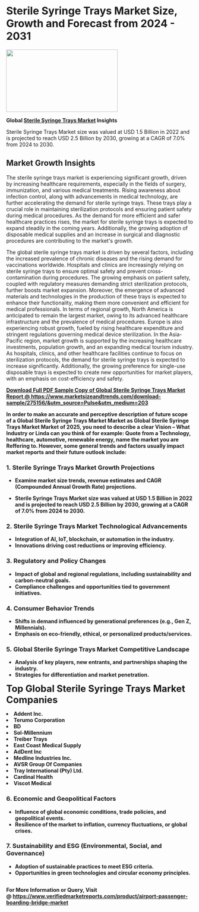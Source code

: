 <H1>Sterile Syringe Trays Market Size, Growth and Forecast from 2024 - 2031</H1><img class="aligncenter size-medium wp-image-584254" src="https://thirdeyenews.in/wp-content/uploads/2024/09/Global-Market-Research-300x168.jpeg" alt="" width="300" height="168" /><p><strong>Global&nbsp;<a href="https://www.marketsizeandtrends.com/download-sample/275156/&amp;utm_source=Pulse&amp;utm_medium=203">Sterile Syringe Trays Market</a> Insights</strong></p><p>Sterile Syringe Trays Market size was valued at USD 1.5 Billion in 2022 and is projected to reach USD 2.5 Billion by 2030, growing at a CAGR of 7.0% from 2024 to 2030.</p><p><h2>Market Growth Insights</h2> <p>The sterile syringe trays market is experiencing significant growth, driven by increasing healthcare requirements, especially in the fields of surgery, immunization, and various medical treatments. Rising awareness about infection control, along with advancements in medical technology, are further accelerating the demand for sterile syringe trays. These trays play a crucial role in maintaining sterilization protocols and ensuring patient safety during medical procedures. As the demand for more efficient and safer healthcare practices rises, the market for sterile syringe trays is expected to expand steadily in the coming years. Additionally, the growing adoption of disposable medical supplies and an increase in surgical and diagnostic procedures are contributing to the market's growth.</p> <p><strong><a href="#"></a></strong></p> <p>The global sterile syringe trays market is driven by several factors, including the increased prevalence of chronic diseases and the rising demand for vaccinations worldwide. Hospitals and clinics are increasingly relying on sterile syringe trays to ensure optimal safety and prevent cross-contamination during procedures. The growing emphasis on patient safety, coupled with regulatory measures demanding strict sterilization protocols, further boosts market expansion. Moreover, the emergence of advanced materials and technologies in the production of these trays is expected to enhance their functionality, making them more convenient and efficient for medical professionals. In terms of regional growth, North America is anticipated to remain the largest market, owing to its advanced healthcare infrastructure and the prevalence of medical procedures. Europe is also experiencing robust growth, fueled by rising healthcare expenditure and stringent regulations governing medical device sterilization. In the Asia-Pacific region, market growth is supported by the increasing healthcare investments, population growth, and an expanding medical tourism industry. As hospitals, clinics, and other healthcare facilities continue to focus on sterilization protocols, the demand for sterile syringe trays is expected to increase significantly. Additionally, the growing preference for single-use disposable trays is expected to create new opportunities for market players, with an emphasis on cost-efficiency and safety. <p><strong><a href="#"></p><p><span class=""><strong>Download Full PDF Sample Copy of Global Sterile Syringe Trays Market Report</strong> @ <a href="https://www.marketsizeandtrends.com/download-sample/275156/&amp;utm_source=Pulse&amp;utm_medium=203" target="_blank">https://www.marketsizeandtrends.com/download-sample/275156/&amp;utm_source=Pulse&amp;utm_medium=203</a></span></p><p>In order to make an accurate and perceptive description of future scope of a Global&nbsp;Sterile Syringe Trays Market Market as Global&nbsp;Sterile Syringe Trays Market Market of 2025, you need to describe a clear Vision &ndash; What Industry or Linda can you think of for example: Quote from a Technology, healthcare, automotive, renewable energy, name the market you are Reffering to. However, some general trends and factors usually impact market reports and their future outlook include:</p><h3>1.&nbsp;<strong>Sterile Syringe Trays Market Growth Projections</strong></h3><ul><li>Examine market size trends, revenue estimates and CAGR (Compounded Annual Growth Rate) projections.</li><li><p>Sterile Syringe Trays Market size was valued at USD 1.5 Billion in 2022 and is projected to reach USD 2.5 Billion by 2030, growing at a CAGR of 7.0% from 2024 to 2030.</p></li></ul><h3>2.&nbsp;<strong>Sterile Syringe Trays Market Technological Advancements</strong></h3><ul><li>Integration of AI, IoT, blockchain, or automation in the industry.</li><li>Innovations driving cost reductions or improving efficiency.</li></ul><h3>3.&nbsp;<strong>Regulatory and Policy Changes</strong></h3><ul><li>Impact of global and regional regulations, including sustainability and carbon-neutral goals.</li><li>Compliance challenges and opportunities tied to government initiatives.</li></ul><h3>4.&nbsp;<strong>Consumer Behavior Trends</strong></h3><ul><li>Shifts in demand influenced by generational preferences (e.g., Gen Z, Millennials).</li><li>Emphasis on eco-friendly, ethical, or personalized products/services.</li></ul><h3>5.&nbsp;<strong>Global Sterile Syringe Trays Market Competitive Landscape</strong></h3><ul><li>Analysis of key players, new entrants, and partnerships shaping the industry.</li><li>Strategies for differentiation and market penetration.</li></ul><p data-pm-slice="1 1 []"><span style="color: inherit; font-family: inherit; font-size: 25px;">Top Global Sterile Syringe Trays Market Companies</span></p><div class="" data-test-id=""><p><li>Addent Inc.</li><li> Terumo Corporation</li><li> BD</li><li> Sol-Millennium</li><li> Treiber Trays</li><li> East Coast Medical Supply</li><li> AdDent Inc</li><li> Medline Industries Inc.</li><li> AVSR Group Of Companies</li><li> Tray International (Pty) Ltd.</li><li> Cardinal Health</li><li> Viscot Medical</li></p></div><h3>6.&nbsp;<strong>Economic and Geopolitical Factors</strong></h3><ul><li>Influence of global economic conditions, trade policies, and geopolitical events.</li><li>Resilience of the market to inflation, currency fluctuations, or global crises.</li></ul><h3>7.&nbsp;<strong>Sustainability and ESG (Environmental, Social, and Governance)</strong></h3><ul><li>Adoption of sustainable practices to meet ESG criteria.</li><li>Opportunities in green technologies and circular economy principles.</li></ul><h2><strong style="font-size: 14px;">For More Information or Query, Visit @&nbsp;</strong><a style="background-color: #ffffff; font-size: 14px;" href="https://www.marketsizeandtrends.com/report/sterile-syringe-trays-market/" target="_blank">https://www.verifiedmarketreports.com/product/airport-passenger-boarding-bridge-market</a></h2>

